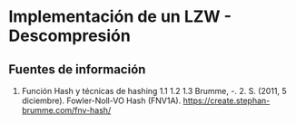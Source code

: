 # Implementación de un LZW - Descompresión
## Fuentes de información
1. Función Hash y técnicas de hashing
1.1
1.2
1.3 Brumme, -. 2. S. (2011, 5 diciembre). Fowler-Noll-VO Hash (FNV1A). https://create.stephan-brumme.com/fnv-hash/
